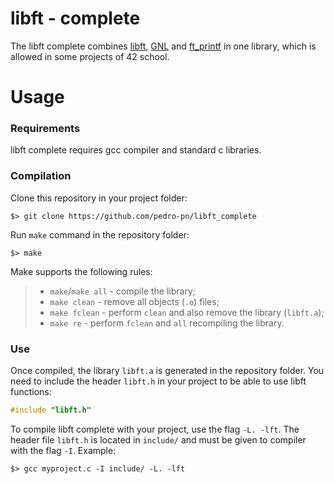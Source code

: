 # libft - complete
The libft complete combines [libft](https://github.com/pedro-pn/libft), [GNL](https://github.com/pedro-pn/GNL) and [ft_printf](https://github.com/pedro-pn/ft_printf) in one library, which is allowed in some projects of 42 school.

# Usage

### Requirements

libft complete requires gcc compiler and standard c libraries.

### Compilation

Clone this repository in your project folder:

	$> git clone https://github.com/pedro-pn/libft_complete

Run `make` command in the repository folder:

	$> make

Make supports the following rules:

> - `make`/`make all` - compile the library;
> - `make clean` - remove all objects (`.o`) files;
> - `make fclean` - perform `clean` and also remove the library (`libft.a`);
> - `make re` - perform `fclean` and `all` recompiling the library.

### Use

Once compiled, the library `libft.a` is generated in the repository folder. You need to include the header `libft.h` in your project to be able to use libft functions:

```c
#include "libft.h"
```

To compile libft complete with your project, use the flag `-L. -lft`. The header file `libft.h` is located in `include/` and must be given to compiler with the flag `-I`. Example:

	$> gcc myproject.c -I include/ -L. -lft





